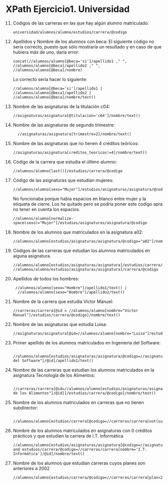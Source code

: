    # XPath Ejercicio1. Universidad    
11. Códigos de las carreras en las que hay algún alumno matriculado:
    ```
    universidad/alumnos/alumno/estudios/carrera/@codigo
    ```
12. Apellidos y Nombre de los alumnos con beca:
El siguiente código no sería correcto, puesto que sólo mostraría un resultado y en caso de que hubiera más de uno, daría error:
    ```
    concat(//alumnos/alumno[@beca='si']/apellido1 ," ", //alumnos/alumno[@beca]/apellido2 ," ",
    //alumnos/alumno[@beca]/nombre)
    ```
    Lo correcto sería hacer lo siguiente:
    ```
    //alumnos/alumno[@beca='si']/apellido1 |
    //alumnos/alumno[@beca]/apellido2 |
    //alumnos/alumno[@beca]/nombre/text()
    ```
13. Nombre de las asignaturas de la titulación c04:
    ```
    //asignaturas/asignatura[@titulacion='c04']/nombre/text()
    ```

14. Nombre de las asignaturas de segundo trimestre:
    ```
      //asignaturas/asignatura[trimestre=2]/nombre/text()
    ```
15. Nombre de las asignaturas que no tienen 4 créditos teóricos:
    ```
    //asignaturas/asignatura[creditos_teoricos!=4]/nombre/text()
    ``` 
16. Código de la carrera que estudia el último alumno:  
    ```
    //alumnos/alumno[last()]/estudios/carrera/@codigo
    ```
17. Código de las asignaturas que estudian mujeres:
    ```
    //alumnos/alumno[sexo="Mujer"]/estudios/asignaturas/asignatura/@codigo
    ```
    No funcionaba porque había espacios en blanco entre mujer y la etiqueta de cierre.
    Los he quitado pero se podría poner este codigo apra no tener en cuenta los espacios.
    ```
    //alumnos/alumno[normalize-space(sexo)="Mujer"]/estudios/asignaturas/asignatura/@codigo
    ```
18. Nombre de los alumnos que matriculados en la asignatura a02:
    ```
    //alumnos/alumno[estudios/asignaturas/asignatura/@codigo="a02"]/nombre/text()
    ```
19. Códigos de las carreras que estudian los alumnos matriculados en alguna asignatura.
     ```
     //alumnos/alumno[estudios/asignaturas/asignatura]/estudios/carrera/@codigo
     //alumnos/alumno/estudios[asignaturas/asignatura]/carrera/@codigo
     ```
20. Apellidos de todos los hombres:
    ```
     //alumnos/alumno[sexo="Hombre"]/apellido1/text() |
      //alumnos/alumno[sexo="Hombre"]/apellido2/text()
    ```
21. Nombre de la carrera que estudia Víctor Manuel:
     ```
    //carreras/carrera[@id = //alumnos/alumno[nombre="Víctor Manuel"]/estudios/carrera/@codigo]/nombre/text()
    ```
22. Nombre de las asignaturas que estudia Luisa:
     ```
    //asignaturas/asignatura[@id=//alumnos/alumno[nombre="Luisa"]/estudios/asignaturas/asignatura/@codigo]/nombre/text()
    ```
23. Primer apellido de los alumnos matriculados en Ingeniería del Software:
     ```
        //alumnos/alumno[estudios/asignaturas/asignatura/@codigo=//asignaturas/asignatura[nombre="Ingeniería del Software"]/@id]/apellido1/text()
     ```
24. Nombre de las carreras que estudian los alumnos matriculados en la asignatura Tecnología de los Alimentos:
     ```
       //carreras/carrera[@id=//alumnos/alumno[estudios/asignaturas/asignatura[@codigo=//asignaturas/asignatura[nombre="Tecnología de los Alimentos"]/@id]]/estudios/carrera/@codigo]/nombre/text()
    ```
25. Nombre de los alumnos matriculados en carreras que no tienen subdirector:
    ```
      //alumnos/alumno[estudios/carrera[@codigo=//carreras/carrera[not(subdirector)]/@id]]/nombre/text()
    ```
26. Nombre de los alumnos matriculados en asignaturas con 0 créditos prácticos y que estudien la carrera de I.T. Informática
      ``` 
     //alumnos/alumno[estudios/asignaturas/asignatura[@codigo=//asignaturas/asignatura[creditos_practicos=0]/@id] and estudios/carrera/@codigo=//carreras/carrera[nombre='I.T. Informática']/@id]/nombre/text()
    ```
27. Nombre de los alumnos que estudian carreras cuyos planes son anteriores a 2002
    ```
    //alumnos/alumno[estudios/carrera/@codigo=//carreras/carrera[plan<2002]/@id]/nombre/text()
    ```

